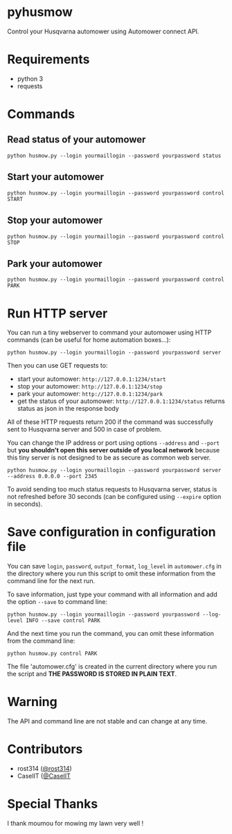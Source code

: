 # pyhusmow
Control your Husqvarna automower using Automower connect API.

# Requirements
  + python 3
  + requests

# Commands
## Read status of your automower
    python husmow.py --login yourmaillogin --password yourpassword status

## Start your automower
    python husmow.py --login yourmaillogin --password yourpassword control START

## Stop your automower
    python husmow.py --login yourmaillogin --password yourpassword control STOP

## Park your automower
    python husmow.py --login yourmaillogin --password yourpassword control PARK

# Run HTTP server

You can run a tiny webserver to command your automower using HTTP commands (can be useful for home automation boxes...):

    python husmow.py --login yourmaillogin --password yourpassword server

Then you can use GET requests to:
* start your automower: `http://127.0.0.1:1234/start`
* stop your automower: `http://127.0.0.1:1234/stop`
* park your automower: `http://127.0.0.1:1234/park`
* get the status of your automower: `http://127.0.0.1:1234/status` returns status as json in the response body

All of these HTTP requests return 200 if the command was successfully sent to Husqvarna server and 500 in case of problem.

You can change the IP address or port using options `--address` and `--port` but **you shouldn't open this server outside of you local network** because this tiny server is not designed to be as secure as common web server.

    python husmow.py --login yourmaillogin --password yourpassword server --address 0.0.0.0 --port 2345

To avoid sending too much status requests to Husqvarna server, status is not refreshed before 30 seconds (can be configured using `--expire` option in seconds).

# Save configuration in configuration file

You can save `login`, `password`, `output_format`, `log_level` in `automower.cfg` in the directory where you run this script to omit these information from the command line for the next run.

To save information, just type your command with all information and add the option `--save` to command line:

    python husmow.py --login yourmaillogin --password yourpassword --log-level INFO --save control PARK

And the next time you run the command, you can omit these information from the command line:

    python husmow.py control PARK

The file 'automower.cfg' is created in the current directory where you run the script and **THE PASSWORD IS STORED IN PLAIN TEXT**.

# Warning
The API and command line are not stable and can change at any time.

# Contributors
* rost314 ([@rost314](https://github.com/rost314))
* CaselIT ([@CaselIT](https://github.com/CaselIT)

# Special Thanks
I thank moumou for mowing my lawn very well !
